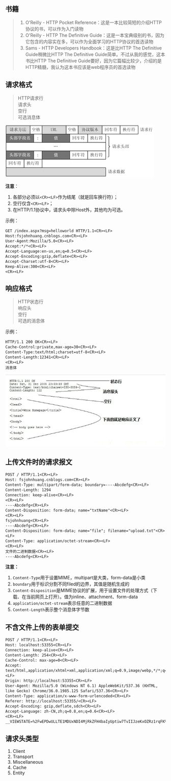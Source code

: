 ## 书籍
>1. O'Reilly - HTTP Pocket Reference：这是一本比较简短的介绍HTTP协议的书，可以作为入门读物<br/>
>2. O'Reilly - HTTP The Definitive Guide：这是一本宝典级别的书，因为它包含的内容实在多，可以作为全面学习的HTTP协议的首选读物<br/>
>3. Sams - HTTP Developers Handbook：这是比HTTP The Definitive Guide稍微比HTTP The Definitive Guide简单。不过从我的感觉，这本书比HTTP The Definitive Guide要好，因为它篇幅比较少，介绍的是HTTP精髓，我认为这本书应该是web程序员的首选读物<br/>

## 请求格式
>HTTP请求行<br/>
>请求头<br/>
>空行<br/>
>可选消息体<br/>

![请求格式](./http.d/reqMsg.png)

__注意__：<br/>
1. 各部分必须以`<CR><LF>`作为结尾（就是回车换行符）；<br/>
2. 空行仅含`<CR><LF>`；<br/>
3. 在HTTP/1.1协议中，请求头中除Host外，其他均为可选。<br/>

示例：

	GET /index.aspx?msg=helloworld HTTP/1.1<CR><LF>
	Host:fsjohnhuang.cnblogs.com<CR><LF>
	User-Agent:Mozilla/5.0<CR><LF>
	Accept:*/*<CR><LF>
	Accept-Language:en-us,en;q=0.5<CR><LF>
	Accept-Encoding:gzip,deflate<CR><LF>
	Accept-Charset:utf-8<CR><LF>
	Keep-Alive:300<CR><LF>
	<CR><LF>

## 响应格式
>HTTP状态行<br/>
>响应头<br/>
>空行<br/>
>可选的消息体<br/>

示例：

	HTTP/1.1 200 OK<CR><LF>
	Cache-Control:private,max-age=30<CR><LF>
	Content-Type:text/html;charset=utf-8<CR><LF>
	Content-Length:12341<CR><LF>
	<CR><LF>
	消息体

![响应示例](./http.d/rspMsg.jpg)


## 上传文件时的请求报文
	POST / HTTP/1.1<CR><LF>
	Host: fsjohnhuang.cnblogs.com<CR><LF>
	Content-Type: multipart/form-data; boundary=----Abcdefg<CR><LF>
	Content-Length: 1294
	Connection: keep-alive<CR><LF>
	<CR><LF>
	----Abcdefg<CR><LF>
	Content-Disposition: form-data; name="txtName"<CR><LF>
	<CR><LF>
	fsjohnhuang<CR><LF>
	----Abcdefg<CR><LF>
	Content-Disposition: form-data; name="file"; filename="upload.txt"<CR><LF>
	Content-Type: application/octet-stream<CR><LF>
	<CR><LF>
	文件的二进制数据<CR><LF>
	----Abcdefg<CR><LF>


__注意：__<br/>
1. `Content-Type`用于设置MIME，multipart是大类，form-data是小类<br/>
2. `boundary`用于标识分割不同filed的边界，其值是随机生成的<br/>
3. `Content-Disposition`是MIME协议的扩展，用于设置文件的处理方式（下载、在当前网页上打开）。值为inline、attachment、form-data<br/>
4. `application/octet-stream`表示任意的二进制数据<br/>
5. `Content-Length`表示整个消息体字节数

## 不含文件上传的表单提交
	POST / HTTP/1.1<CR><LF>
	Host: localhost:53355<CR><LF>
	Connection: keep-alive<CR><LF>
	Content-Length: 254<CR><LF>
	Cache-Control: max-age=0<CR><LF>
	Accept: text/html,application/xhtml+xml,application/xml;q=0.9,image/webp,*/*;q=0.8<CR><LF>
	Origin: http://localhost:53355<CR><LF>
	User-Agent: Mozilla/5.0 (Windows NT 6.1) AppleWebKit/537.36 (KHTML, like Gecko) Chrome/36.0.1985.125 Safari/537.36<CR><LF>
	Content-Type: application/x-www-form-urlencoded<CR><LF>
	Referer: http://localhost:53355/<CR><LF>
	Accept-Encoding: gzip,deflate,sdch<CR><LF>
	Accept-Language: zh-CN,zh;q=0.8,en;q=0.6<CR><LF>
	<CR><LF>
	__VIEWSTATE=%2FwEPDwULLTE1MDUxNDI4MjRkZFH4baIyUptiw7TvIIJzeKxOZRz1rqFK%2BRWTfmokhxY%2F&__EVENTVALIDATION=%2FwEdAANCICmcUc84%2Buo4wSo1bd7dwjP1kt%2BseU12iVakwziMpc2EIlRoRDoXrxwdHSKZMyrrVwsDZGTTGIGSGxEHAhAbnbOpmPrsh4LHtOcTI6P2iA%3D%3D&txtCmd=test&txtStr=str



## 请求头类型
1. Client
2. Transport
3. Miscellaneous
4. Cache
5. Entity


